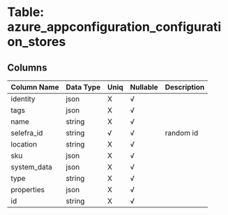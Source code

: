 # Table: azure_appconfiguration_configuration_stores

## Columns 

|  Column Name   |  Data Type  | Uniq | Nullable | Description | 
|  ----  | ----  | ----  | ----  | ---- | 
| identity | json | X | √ |  | 
| tags | json | X | √ |  | 
| name | string | X | √ |  | 
| selefra_id | string | √ | √ | random id | 
| location | string | X | √ |  | 
| sku | json | X | √ |  | 
| system_data | json | X | √ |  | 
| type | string | X | √ |  | 
| properties | json | X | √ |  | 
| id | string | X | √ |  | 


